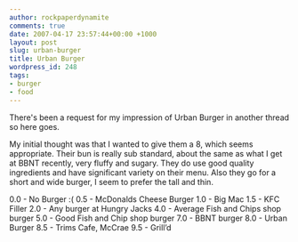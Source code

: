 ```yaml
---
author: rockpaperdynamite
comments: true
date: 2007-04-17 23:57:44+00:00 +1000
layout: post
slug: urban-burger
title: Urban Burger
wordpress_id: 248
tags:
- burger
- food
---
```


There's been a request for my impression of Urban Burger in another thread so here goes.

My initial thought was that I wanted to give them a 8, which seems appropriate. Their bun is really sub standard, about the same as what I get at BBNT recently, very fluffy and sugary. They do use good quality ingredients and have significant variety on their menu. Also they go for a short and wide burger, I seem to prefer the tall and thin.

0.0 - No Burger :(
0.5 - McDonalds Cheese Burger
1.0 - Big Mac
1.5 - KFC Filler
2.0 - Any burger at Hungry Jacks
4.0 - Average Fish and Chips shop burger
5.0 - Good Fish and Chip shop burger
7.0 - BBNT burger
8.0 - Urban Burger
8.5 - Trims  Cafe, McCrae
9.5 - Grill’d
